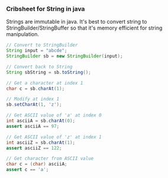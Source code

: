 
### Cribsheet for String in java

Strings are immutable in java. It's best to convert string to StringBuilder/StringBuffer so that it's memory efficient for string manipulation.

```java
// Convert to StringBuilder
String input = "abcde";
StringBuilder sb = new StringBuilder(input);

// Convert back to String
String sbString = sb.toString();

// Get a character at index 1
char c = sb.charAt(1);

// Modify at index 1
sb.setCharAt(1, 'z');

// Get ASCII value of 'a' at index 0
int asciiA = sb.charAt(0); 
assert asciiA == 97;

// Get ASCII value of 'z' at index 1
int asciiZ = sb.charAt(1); 
assert asciiZ == 122;

// Get character from ASCII value
char c = (char) asciiA; 
assert c == 'a';
```

